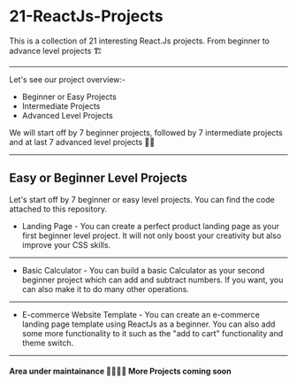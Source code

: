 # 21-ReactJs-Projects
This is a collection of 21 interesting React.Js projects. From beginner to advance level projects 🏗️

---
Let's see our project overview:-
- Beginner or Easy Projects
- Intermediate Projects
- Advanced Level Projects


We will start off by 7 beginner projects, followed by 7 intermediate projects and at last 7 advanced level projects 👍🏻

---
## Easy or Beginner Level Projects

Let's start off by 7 beginner or easy level projects. You can find the code attached to this repository.

- Landing Page - You can create a perfect product landing page as your first beginner level project. It will not only boost your creativity but also improve your CSS skills.

-----

- Basic Calculator - You can build a basic Calculator as your second beginner project which can add and subtract numbers. If you want, you can also make it to do many other operations.

-----

- E-commerce Website Template - You can create an e-commerce landing page template using ReactJs as a beginner. You can also add some more functionality to it such as the "add to cart" functionality and theme switch.

-----



#### Area under maintainance 🚧👷🏻‍♂️ More Projects coming soon
